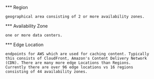 
*** Region

	geographical area consisting of 2 or more availability zones.

*** Availability Zone
	
	one or more data centers.

*** Edge Location

	endpoints for AWS which are used for caching content. Typically
	this consists of CloudFront, Amazon's Content Delivery Network 
	(CDN). There are many more edge Locations than Regions. 
	Currently there are over 96 edge locations vs 16 regions 
	consisting of 44 availability zones.

